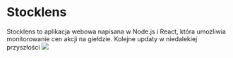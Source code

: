 <h1>Stocklens</h1>
Stocklens to aplikacja webowa napisana w Node.js i React, która umożliwia monitorowanie cen akcji na giełdzie.
Kolejne updaty w niedalekiej przyszłości

<img src="https://github.com/user-attachments/assets/8d1e8a24-9210-4dd9-b1b7-773c76908f34"/>
